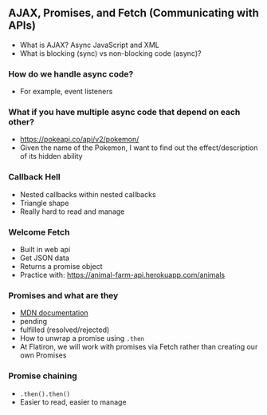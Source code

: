 ## AJAX, Promises, and Fetch (Communicating with APIs)
- What is AJAX? Async JavaScript and XML
- What is blocking (sync) vs non-blocking code (async)?

### How do we handle async code?
- For example, event listeners

### What if you have multiple async code that depend on each other?
- https://pokeapi.co/api/v2/pokemon/
- Given the name of the Pokemon, I want to find out the effect/description of its hidden ability

### Callback Hell
- Nested callbacks within nested callbacks
- Triangle shape
- Really hard to read and manage

### Welcome Fetch
- Built in web api
- Get JSON data
- Returns a promise object
- Practice with:  https://animal-farm-api.herokuapp.com/animals

### Promises and what are they
- [MDN documentation](https://developer.mozilla.org/en-US/docs/Web/JavaScript/Reference/Global_Objects/Promise)
- pending
- fulfilled (resolved/rejected)
- How to unwrap a promise using `.then`
- At Flatiron, we will work with promises via Fetch rather than creating our own Promises

### Promise chaining
- `.then().then()`
- Easier to read, easier to manage

